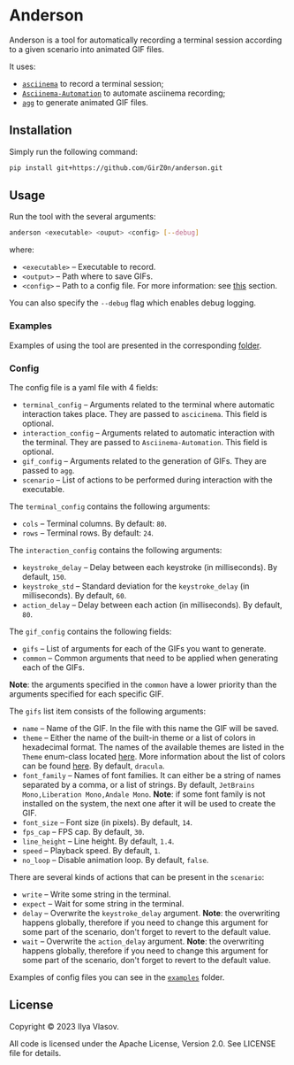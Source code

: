 # Anderson
Anderson is a tool for automatically recording a terminal session 
according to a given scenario into animated GIF files.

It uses:
- [`asciinema`](https://github.com/asciinema/asciinema) to record a terminal session;
- [`Asciinema-Automation`](https://github.com/PierreMarchand20/asciinema_automation) to automate asciinema recording;
- [`agg`](https://github.com/asciinema/agg) to generate animated GIF files.

## Installation

Simply run the following command:
```bash
pip install git+https://github.com/GirZ0n/anderson.git
```

## Usage

Run the tool with the several arguments:
```bash
anderson <executable> <ouput> <config> [--debug]
```
where:
- `<executable>` – Executable to record.
- `<output>` – Path where to save GIFs.
- `<config>` – Path to a config file. For more information: see [this](#config) section.

You can also specify the `--debug` flag which enables debug logging.

### Examples

Examples of using the tool are presented in the corresponding [folder](examples).

### Config

The config file is a yaml file with 4 fields:
- `terminal_config` – Arguments related to the terminal where automatic interaction takes place. 
  They are passed to `ascicinema`. This field is optional.
- `interaction_config` – Arguments related to automatic interaction with the terminal. 
  They are passed to `Asciinema-Automation`. This field is optional.
- `gif_config` – Arguments related to the generation of GIFs. They are passed to `agg`.
- `scenario` – List of actions to be performed during interaction with the executable.

The `terminal_config` contains the following arguments:
- `cols` – Terminal columns. By default: `80`.
- `rows` – Terminal rows. By default: `24`.

The `interaction_config` contains the following arguments:
- `keystroke_delay` – Delay between each keystroke (in milliseconds). By default, `150`.
- `keystroke_std` – Standard deviation for the `keystroke_delay` (in milliseconds). By default, `60`.
- `action_delay` – Delay between each action (in milliseconds). By default, `80`.

The `gif_config` contains the following fields:
- `gifs` – List of arguments for each of the GIFs you want to generate.
- `common` – Common arguments that need to be applied when generating each of the GIFs.

**Note**: the arguments specified in the `common` have a lower priority 
than the arguments specified for each specific GIF.

The `gifs` list item consists of the following arguments:
- `name` – Name of the GIF. In the file with this name the GIF will be saved.
- `theme` – Either the name of the built-in theme or a list of colors in hexadecimal format.
  The names of the available themes are listed in the `Theme` enum-class located [here](anderson/config/choices.py).
  More information about the list of colors can be found [here](https://github.com/asciinema/agg#color-themes).
  By default, `dracula`.
- `font_family` – Names of font families. It can either be a string of names separated by a comma, or a list of strings.
  By default, `JetBrains Mono,Liberation Mono,Andale Mono`.
  **Note**: if some font family is not installed on the system, the next one after it will be used to create the GIF.
- `font_size` – Font size (in pixels). By default, `14`.
- `fps_cap` – FPS cap. By default, `30`.
- `line_height` – Line height. By default, `1.4`.
- `speed` – Playback speed. By default, `1`.
- `no_loop` – Disable animation loop. By default, `false`.

There are several kinds of actions that can be present in the `scenario`:
- `write` – Write some string in the terminal.
- `expect` – Wait for some string in the terminal.
- `delay` – Overwrite the `keystroke_delay` argument. **Note**: the overwriting happens globally, therefore if you need 
  to change this argument for some part of the scenario, don't forget to revert to the default value.
- `wait` – Overwrite the `action_delay` argument. **Note**: the overwriting happens globally, therefore if you need to 
  change this argument for some part of the scenario, don't forget to revert to the default value.

Examples of config files you can see in the [`examples`](examples) folder.

## License

Copyright &copy; 2023 Ilya Vlasov.

All code is licensed under the Apache License, Version 2.0. See LICENSE file for details.

